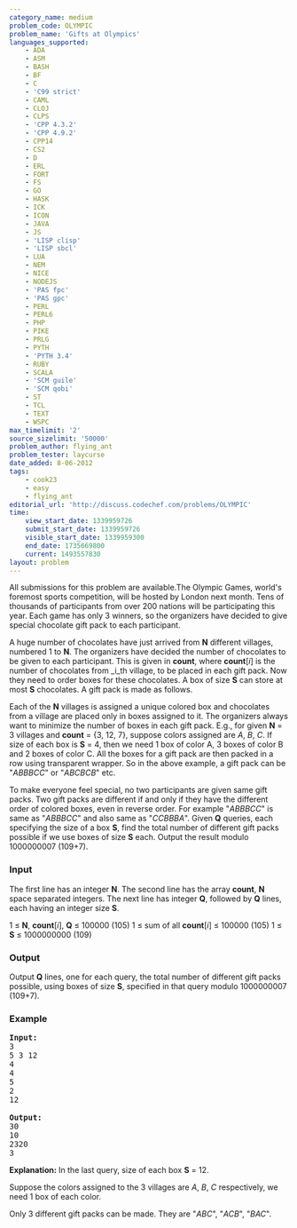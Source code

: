 ```yaml
---
category_name: medium
problem_code: OLYMPIC
problem_name: 'Gifts at Olympics'
languages_supported:
    - ADA
    - ASM
    - BASH
    - BF
    - C
    - 'C99 strict'
    - CAML
    - CLOJ
    - CLPS
    - 'CPP 4.3.2'
    - 'CPP 4.9.2'
    - CPP14
    - CS2
    - D
    - ERL
    - FORT
    - FS
    - GO
    - HASK
    - ICK
    - ICON
    - JAVA
    - JS
    - 'LISP clisp'
    - 'LISP sbcl'
    - LUA
    - NEM
    - NICE
    - NODEJS
    - 'PAS fpc'
    - 'PAS gpc'
    - PERL
    - PERL6
    - PHP
    - PIKE
    - PRLG
    - PYTH
    - 'PYTH 3.4'
    - RUBY
    - SCALA
    - 'SCM guile'
    - 'SCM qobi'
    - ST
    - TCL
    - TEXT
    - WSPC
max_timelimit: '2'
source_sizelimit: '50000'
problem_author: flying_ant
problem_tester: laycurse
date_added: 8-06-2012
tags:
    - cook23
    - easy
    - flying_ant
editorial_url: 'http://discuss.codechef.com/problems/OLYMPIC'
time:
    view_start_date: 1339959726
    submit_start_date: 1339959726
    visible_start_date: 1339959300
    end_date: 1735669800
    current: 1493557830
layout: problem
---
```

All submissions for this problem are available.The Olympic Games, world's foremost sports competition, will be hosted by London next month. Tens of thousands of participants from over 200 nations will be participating this year. Each game has only 3 winners, so the organizers have decided to give special chocolate gift pack to each participant.

A huge number of chocolates have just arrived from **N** different villages, numbered 1 to **N**. The organizers have decided the number of chocolates to be given to each participant. This is given in **count**, where **count**\[_i_\] is the number of chocolates from _i_th village, to be placed in each gift pack. Now they need to order boxes for these chocolates. A box of size **S** can store at most **S** chocolates. A gift pack is made as follows.

Each of the **N** villages is assigned a unique colored box and chocolates from a village are placed only in boxes assigned to it. The organizers always want to minimize the number of boxes in each gift pack. E.g., for given **N** = 3 villages and **count** = {3, 12, 7}, suppose colors assigned are _A_, _B_, _C_. If size of each box is **S** = 4, then we need 1 box of color A, 3 boxes of color B and 2 boxes of color C. All the boxes for a gift pack are then packed in a row using transparent wrapper. So in the above example, a gift pack can be "_ABBBCC_" or "_ABCBCB_" etc.

To make everyone feel special, no two participants are given same gift packs. Two gift packs are different if and only if they have the different order of colored boxes, even in reverse order. For example "_ABBBCC_" is same as "_ABBBCC_" and also same as "_CCBBBA_". Given **Q** queries, each specifying the size of a box **S**, find the total number of different gift packs possible if we use boxes of size **S** each. Output the result modulo 1000000007 (109+7).

### Input

The first line has an integer **N**. The second line has the array **count**, **N** space separated integers. The next line has integer **Q**, followed by **Q** lines, each having an integer size **S**.

1 ≤ **N**, **count**\[_i_\], **Q** ≤ 100000 (105)
1 ≤ sum of all **count**\[_i_\] ≤ 100000 (105)
1 ≤ **S** ≤ 1000000000 (109)

### Output

Output **Q** lines, one for each query, the total number of different gift packs possible, using boxes of size **S**, specified in that query modulo 1000000007 (109+7).

### Example

<pre>
<b>Input:</b>
3
5 3 12
4
4
5
2
12

<b>Output:</b>
30
10
2320
3
</pre>

**Explanation:**
In the last query, size of each box **S** = 12.

Suppose the colors assigned to the 3 villages are _A_, _B_, _C_ respectively, we need 1 box of each color. 

Only 3 different gift packs can be made. They are "_ABC_", "_ACB_", "_BAC_".

